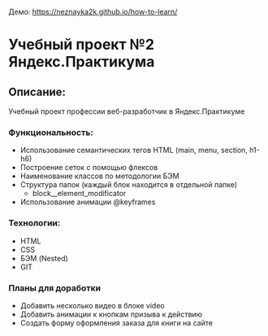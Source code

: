 Демо: https://neznayka2k.github.io/how-to-learn/
# Учебный проект №2 Яндекс.Практикума

## Описание:
Учебный проект профессии веб-разработчик в Яндекс.Практикуме

### Функциональность:
* Использование семантических тегов HTML (main, menu, section, h1-h6)
* Построение сеток с помощью флексов
* Наименование классов по методологии БЭМ
* Структура папок (каждый блок находится в отдельной папке)
  - block__element_modificator
* Использование анимации @keyframes


### Технологии:
* HTML
* CSS
* БЭМ (Nested)
* GIT

### Планы для доработки
* Добавить несколько видео в блоке video
* Добавить анимации к кнопкам призыва к действию
* Создать форму оформления заказа для книги на сайте

